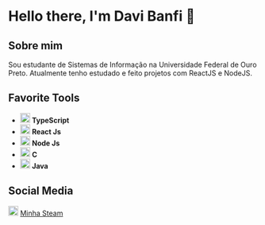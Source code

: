 # Hello there, I'm Davi Banfi 👋

## Sobre mim

Sou estudante de Sistemas de Informação na Universidade Federal de Ouro Preto. Atualmente tenho estudado e feito projetos com ReactJS e NodeJS.

## Favorite Tools

<ul>
  <li> <img src="https://i.ibb.co/PZ2XZgr/ts.png" width="20"/> <b>TypeScript</b> </li>
  <li> <img src="https://www.flaticon.com/svg/static/icons/svg/1260/1260775.svg" width="20"/> <b>React Js</b> </li>
  <li> <img src="https://www.flaticon.com/svg/static/icons/svg/919/919825.svg" width="20"/> <b>Node Js</b> </li>
  <li> <img src="https://www.flaticon.com/svg/static/icons/svg/3600/3600912.svg" width="20"/> <b>C</b> </li>
  <li> <img src="https://www.flaticon.com/svg/static/icons/svg/226/226777.svg" width="20"/> <b>Java</b> </li>
</ul>

## Social Media

<img src="https://www.flaticon.com/svg/static/icons/svg/3/3782.svg" width="20"/> [Minha Steam](https://steamcommunity.com/id/constaxi/)
